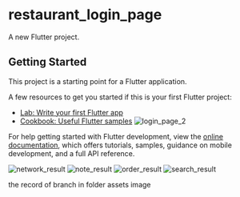 # restaurant_login_page

A new Flutter project.

## Getting Started

This project is a starting point for a Flutter application.

A few resources to get you started if this is your first Flutter project:

- [Lab: Write your first Flutter app](https://docs.flutter.dev/get-started/codelab)
- [Cookbook: Useful Flutter samples](https://docs.flutter.dev/cookbook)
![login_page_2](https://user-images.githubusercontent.com/108538497/220724468-53dcb28a-f138-4f04-a27f-61e29c98cae3.jpeg)


For help getting started with Flutter development, view the
[online documentation](https://docs.flutter.dev/), which offers tutorials,
samples, guidance on mobile development, and a full API reference.

![network_result](https://user-images.githubusercontent.com/108538497/220549870-26ef31a5-29d0-4db1-9ea6-9325388f478e.jpeg)
![note_result](https://user-images.githubusercontent.com/108538497/220549914-ee087827-f08d-4a92-9567-0d3be3cbd94e.jpeg)
![order_result](https://user-images.githubusercontent.com/108538497/220549950-f99ee7ab-357d-4852-af9c-16e0cbd416a2.jpeg)
![search_result](https://user-images.githubusercontent.com/108538497/220550005-995c8d58-3bfc-49d7-abeb-2cdf01c8cad6.jpeg)


the record of branch in folder assets image
